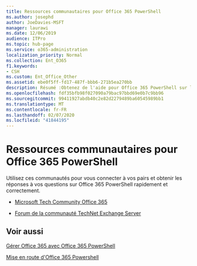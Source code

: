 ```yaml
---
title: Ressources communautaires pour Office 365 PowerShell
ms.author: josephd
author: JoeDavies-MSFT
manager: laurawi
ms.date: 12/06/2019
audience: ITPro
ms.topic: hub-page
ms.service: o365-administration
localization_priority: Normal
ms.collection: Ent_O365
f1.keywords:
- CSH
ms.custom: Ent_Office_Other
ms.assetid: ebe0f5ff-fd17-487f-bbb6-271b5ea270bb
description: Résumé :Obtenez de l'aide pour Office 365 PowerShell sur les sites communautaires ci-dessous.
ms.openlocfilehash: fdf35bfb98f027090a79bac97bbd69e0b7c9bb96
ms.sourcegitcommit: 99411927abdb40c2e82d2279489ba60545989bb1
ms.translationtype: MT
ms.contentlocale: fr-FR
ms.lasthandoff: 02/07/2020
ms.locfileid: "41844195"
---
```

# <a name="office-365-powershell-community-resources"></a>Ressources communautaires pour Office 365 PowerShell

Utilisez ces communautés pour vous connecter à vos pairs et obtenir les réponses à vos questions sur Office 365 PowerShell rapidement et correctement. 
  
- [Microsoft Tech Community Office 365](https://techcommunity.microsoft.com/t5/Office-365/ct-p/Office365)
    
- [Forum de la communauté TechNet Exchange Server](https://social.technet.microsoft.com/Forums/exchange/home?forum=exchangesvrgeneral)
    
## <a name="see-also"></a>Voir aussi

[Gérer Office 365 avec Office 365 PowerShell](manage-office-365-with-office-365-powershell.md)
  
[Mise en route d'Office 365 Powershell](getting-started-with-office-365-powershell.md)

